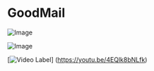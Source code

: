 # GoodMail

![Image](https://github.com/user-attachments/assets/f81596f3-2156-40bd-b3b1-ac5d141d59cf)

![Image](https://github.com/user-attachments/assets/39d80a6a-e001-4ec5-b497-4f4fa4cda948)

[![Video Label](http://img.youtube.com/vi/4EQlk8bNLfk/0.jpg)]
(https://youtu.be/4EQlk8bNLfk)
